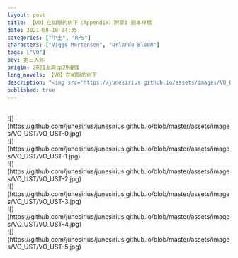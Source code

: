 ```yaml
---
layout: post
title: 【VO】在如银的树下（Appendix）附录1 剧本样稿
date: 2021-08-18 04:35
categories: ["中土", "RPS"]
characters: ["Viggo Mortensen", "Orlando Bloom"]
tags: ["VO"]
pov: 第三人称
origin: 2021上海cp29漫展
long_novels: 【VO】在如银的树下
description: "<img src='https://junesirius.github.io/assets/images/VO_UST/VO_UST-0.jpg' style='height: 200px; width: auto; object-fit: scale-down;'><img src='https://junesirius.github.io/assets/images/VO_UST/VO_UST-1.jpg' style='height: 200px; width: auto; object-fit: scale-down;'><img src='https://junesirius.github.io/assets/images/VO_UST/VO_UST-2.jpg' style='height: 200px; width: auto; object-fit: scale-down;'><img src='https://junesirius.github.io/assets/images/VO_UST/VO_UST-4.jpg' style='height: 200px; width: auto; object-fit: scale-down;'><img src='https://junesirius.github.io/assets/images/VO_UST/VO_UST-5.jpg' style='height: 200px; width: auto; object-fit: scale-down;'>"
published: true
---
```


<br>
![](https://github.com/junesirius/junesirius.github.io/blob/master/assets/images/VO_UST/VO_UST-0.jpg)
<br>
![](https://github.com/junesirius/junesirius.github.io/blob/master/assets/images/VO_UST/VO_UST-1.jpg)
<br>
![](https://github.com/junesirius/junesirius.github.io/blob/master/assets/images/VO_UST/VO_UST-2.jpg)
<br>
![](https://github.com/junesirius/junesirius.github.io/blob/master/assets/images/VO_UST/VO_UST-3.jpg)
<br>
![](https://github.com/junesirius/junesirius.github.io/blob/master/assets/images/VO_UST/VO_UST-4.jpg)
<br>
![](https://github.com/junesirius/junesirius.github.io/blob/master/assets/images/VO_UST/VO_UST-5.jpg)
<br>
